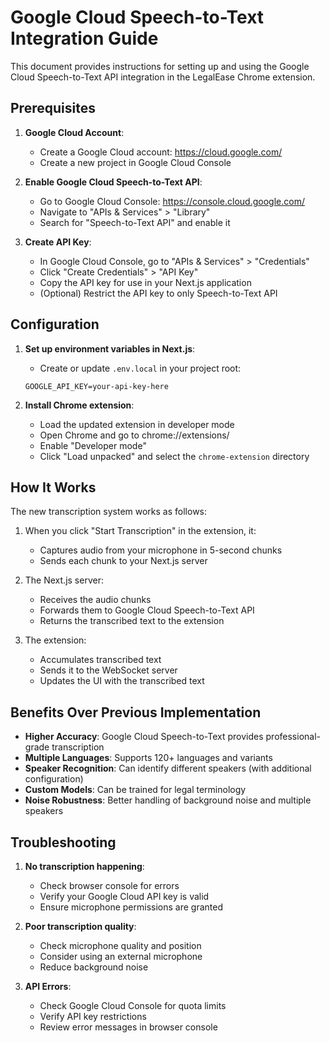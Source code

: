 # Google Cloud Speech-to-Text Integration Guide

This document provides instructions for setting up and using the Google Cloud Speech-to-Text API integration in the LegalEase Chrome extension.

## Prerequisites

1. **Google Cloud Account**: 
   - Create a Google Cloud account: https://cloud.google.com/
   - Create a new project in Google Cloud Console

2. **Enable Google Cloud Speech-to-Text API**:
   - Go to Google Cloud Console: https://console.cloud.google.com/
   - Navigate to "APIs & Services" > "Library"
   - Search for "Speech-to-Text API" and enable it

3. **Create API Key**:
   - In Google Cloud Console, go to "APIs & Services" > "Credentials"
   - Click "Create Credentials" > "API Key"
   - Copy the API key for use in your Next.js application
   - (Optional) Restrict the API key to only Speech-to-Text API

## Configuration

1. **Set up environment variables in Next.js**:
   - Create or update `.env.local` in your project root:
   ```
   GOOGLE_API_KEY=your-api-key-here
   ```

2. **Install Chrome extension**:
   - Load the updated extension in developer mode
   - Open Chrome and go to chrome://extensions/
   - Enable "Developer mode"
   - Click "Load unpacked" and select the `chrome-extension` directory

## How It Works

The new transcription system works as follows:

1. When you click "Start Transcription" in the extension, it:
   - Captures audio from your microphone in 5-second chunks
   - Sends each chunk to your Next.js server

2. The Next.js server:
   - Receives the audio chunks
   - Forwards them to Google Cloud Speech-to-Text API
   - Returns the transcribed text to the extension

3. The extension:
   - Accumulates transcribed text
   - Sends it to the WebSocket server
   - Updates the UI with the transcribed text

## Benefits Over Previous Implementation

- **Higher Accuracy**: Google Cloud Speech-to-Text provides professional-grade transcription
- **Multiple Languages**: Supports 120+ languages and variants
- **Speaker Recognition**: Can identify different speakers (with additional configuration)
- **Custom Models**: Can be trained for legal terminology
- **Noise Robustness**: Better handling of background noise and multiple speakers

## Troubleshooting

1. **No transcription happening**:
   - Check browser console for errors
   - Verify your Google Cloud API key is valid
   - Ensure microphone permissions are granted

2. **Poor transcription quality**:
   - Check microphone quality and position
   - Consider using an external microphone
   - Reduce background noise

3. **API Errors**:
   - Check Google Cloud Console for quota limits
   - Verify API key restrictions
   - Review error messages in browser console
